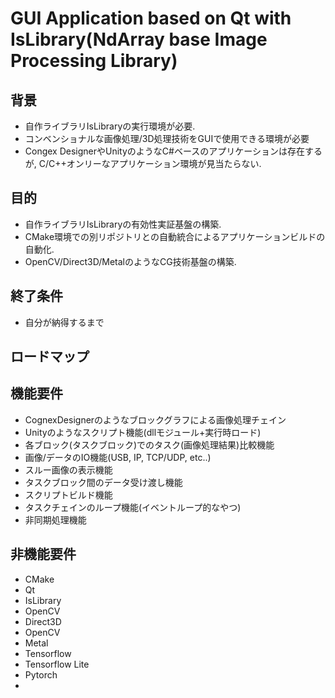 # GUI Application based on Qt with IsLibrary(NdArray base Image Processing Library)

## 背景
+ 自作ライブラリIsLibraryの実行環境が必要.
+ コンベンショナルな画像処理/3D処理技術をGUIで使用できる環境が必要
+ Congex DesignerやUnityのようなC#ベースのアプリケーションは存在するが, C/C++オンリーなアプリケーション環境が見当たらない.

## 目的
+ 自作ライブラリIsLibraryの有効性実証基盤の構築.
+ CMake環境での別リポジトリとの自動統合によるアプリケーションビルドの自動化.
+ OpenCV/Direct3D/MetalのようなCG技術基盤の構築.

## 終了条件
+ 自分が納得するまで

## ロードマップ



## 機能要件
+ CognexDesignerのようなブロックグラフによる画像処理チェイン
+ Unityのようなスクリプト機能(dllモジュール+実行時ロード)
+ 各ブロック(タスクブロック)でのタスク(画像処理結果)比較機能
+ 画像/データのIO機能(USB, IP, TCP/UDP, etc..)
+ スルー画像の表示機能
+ タスクブロック間のデータ受け渡し機能
+ スクリプトビルド機能
+ タスクチェインのループ機能(イベントループ的なやつ)
+ 非同期処理機能

## 非機能要件
+ CMake
+ Qt
+ IsLibrary
+ OpenCV
+ Direct3D
+ OpenCV
+ Metal
+ Tensorflow
+ Tensorflow Lite
+ Pytorch
+ 
